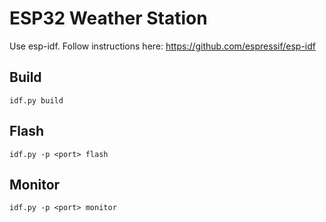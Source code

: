#  ESP32 Weather Station

Use esp-idf. Follow instructions here: https://github.com/espressif/esp-idf

## Build

`idf.py build`

## Flash

`idf.py -p <port> flash`

## Monitor

`idf.py -p <port> monitor`
